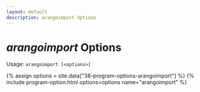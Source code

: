 ```yaml
---
layout: default
description: arangoimport Options
---
```

# _arangoimport_ Options

Usage: `arangoimport [<options>]`

{% assign options = site.data["38-program-options-arangoimport"] %}
{% include program-option.html options=options name="arangoimport" %}
